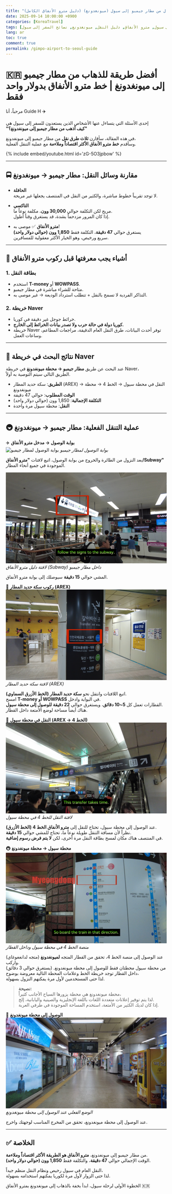 ```yaml
---
title: "أرخص طريقة للانتقال من مطار جيمبو إلى سيول (ميونغدونغ) (دليل مترو الأنفاق الكامل)"
date: 2025-09-14 10:00:00 +0900
categories: [KoreaTravel]
tags: [السفر إلى كوريا, مطار جيمبو, النقل إلى سيول, مترو الأنفاق, دليل النقل, ميونغدونغ, نصائح السفر إلى سيول]
lang: ar
toc: true
comment: true
permalink: /gimpo-airport-to-seoul-guide
---
```


# 🇰🇷 أفضل طريقة للذهاب من مطار جيمبو إلى ميونغدونغ | خط مترو الأنفاق بدولار واحد فقط

مرحباً، أنا Guide H ✈️  

إحدى الأسئلة التي يتساءل عنها الأشخاص الذين يستعدون للسفر إلى سيول هي  
**"كيف أذهب من مطار جيمبو إلى ميونغدونغ؟"**  

في هذه المقالة، سأقارن **ثلاث طرق نقل** من مطار جيمبو إلى ميونغدونغ،  
وسأقدم **خط مترو الأنفاق الأكثر اقتصاداً وملاءمة** مع عملية التنقل الفعلية.

{% include embed/youtube.html id='zG-5O3jpbow' %}
<!-- Related Youtube Video -->

---

## 🚍 مقارنة وسائل النقل: مطار جيمبو → ميونغدونغ

- **الحافلة**  
  لا توجد تقريباً خطوط مباشرة، والكثير من النقل في المنتصف يجعلها غير مريحة.  

- **التاكسي**  
  مريح لكن التكلفة حوالي **30,000 وون**، مكلفة نوعاً ما.  
  إذا كان المرور مزدحماً بشدة، قد يستغرق وقتاً أطول.  

- **مترو الأنفاق** ✅ موصى به!  
  يستغرق حوالي **47 دقيقة**، التكلفة فقط **1,850 وون (حوالي دولار واحد)**  
  سريع ورخيص، وهو الخيار الأكثر معقولية للمسافرين.  

---

## 🎫 أشياء يجب معرفتها قبل ركوب مترو الأنفاق

### 1. بطاقة النقل  
- استخدم **T-money** أو **WOWPASS**.  
- متاحة للشراء مباشرة في مطار جيمبو.  
- التذاكر الفردية لا تسمح بالنقل + تتطلب استرداد الوديعة → غير موصى به.  

### 2. خريطة Naver  
- خرائط جوجل غير دقيقة في كوريا.  
- **كوريا دولة في حالة حرب ولا تصدر بيانات الخرائط إلى الخارج.**  
- خريطة Naver توفر أحدث البيانات، طرق النقل العام الدقيقة، مراجعات المطاعم، وساعات العمل.  

---

## 🔎 نتائج البحث في خريطة Naver

عند البحث عن طريق **مطار جيمبو → محطة ميونغدونغ** في خريطة Naver،  
الطريق التالي سيتم التوصية به أولاً.  

- **الطريق**: سكة حديد المطار (AREX) → النقل في محطة سيول → الخط 4 → محطة ميونغدونغ  
- **الوقت المطلوب**: حوالي 47 دقيقة  
- **التكلفة الإجمالية**: 1,850 وون (حوالي دولار واحد)  
- **النقل**: محطة سيول مرة واحدة  

---

## 🚇 عملية التنقل الفعلية: مطار جيمبو → ميونغدونغ

✈️ **بوابة الوصول → مدخل مترو الأنفاق**  
![بوابة الوصول لمطار جيمبو](/assets/img/posts/gimpo-airport/gimpo-arrival.HEIC)
_بوابة الوصول لمطار جيمبو_

بعد النزول من الطائرة والخروج من بوابة الوصول، اتبع لافتات **"مترو الأنفاق/Subway"** الموجودة في جميع أنحاء المطار.  

![لافتة دليل مترو الأنفاق](/assets/img/posts/gimpo-airport/airport-metro-sign.jpg)
_لافتة دليل مترو الأنفاق (Subway) داخل مطار جيمبو_

المشي حوالي **15 دقيقة** سيوصلك إلى بوابة مترو الأنفاق.  

🚉 **ركوب سكة حديد المطار (AREX)**  
![لافتة سكة حديد المطار (AREX)](/assets/img/posts/gimpo-airport/airporttrain-sign.jpg)
_لافتة سكة حديد المطار (AREX)_

اتبع اللافتات وانتقل نحو **سكة حديد المطار (الخط الأزرق السماوي)**.  
امسح **T-money أو WOWPASS** في البوابة وادخل.  
القطارات تعمل كل **5~10 دقائق**، ويستغرق حوالي **22 دقيقة للوصول إلى محطة سيول**.  
هناك أيضاً مساحة لوضع الأمتعة داخل القطار.  

🚶 **النقل في محطة سيول (AREX → الخط 4)**  
![دليل النقل للخط 4](/assets/img/posts/gimpo-airport/4line-sign.jpg)
_لافتة النقل للخط 4 في محطة سيول_

عند الوصول إلى محطة سيول، تحتاج للنقل إلى **مترو الأنفاق الخط 4 (الخط الأزرق)**.  
نظراً لأن مسافة التنقل طويلة نوعاً ما، تحتاج للمشي حوالي **15 دقيقة**.  
في المنتصف هناك مكان لمسح بطاقة النقل مرة أخرى، لكن **لا يتم فرض رسوم إضافية**.  

🚇 **محطة سيول → محطة ميونغدونغ**  
![داخل الخط 4 من محطة سيول إلى محطة ميونغدونغ](/assets/img/posts/gimpo-airport/to-myeong-dong.jpg)
_منصة الخط 4 في محطة سيول وداخل القطار_

عند الوصول إلى منصة الخط 4، تحقق من القطار المتجه **لميونغدونغ** (متجه لدانغغوغاي) واركب.  
من محطة سيول محطتان فقط للوصول إلى محطة ميونغدونغ. (يستغرق حوالي 3 دقائق)  
داخل القطار توجد خريطة الخط وعلامات المحطة التالية معروضة بوضوح،  
لذا حتى المستخدمين لأول مرة يمكنهم النزول بسهولة.

> **نصيحة:**  
> محطة ميونغدونغ هي محطة يزورها السياح الأجانب كثيراً،  
> لذا يتم توفير إعلانات متعددة اللغات باللغة الإنجليزية والصينية واليابانية، إلخ.  
> إذا كان لديك الكثير من الأمتعة، استخدم المساحة الموجودة في طرفي العربة.

🚪 **الوصول إلى محطة ميونغدونغ**  
![الوصول إلى محطة ميونغدونغ](/assets/img/posts/gimpo-airport/myeongdong.jpg)
_الوضع الفعلي عند الوصول إلى محطة ميونغدونغ_

عند الوصول إلى محطة ميونغدونغ، تحقق من المخرج المناسب لوجهتك واخرج.  

---

## ✅ الخلاصة

من مطار جيمبو إلى ميونغدونغ، **مترو الأنفاق هو الطريقة الأكثر اقتصاداً وملاءمة**.  
الوقت الإجمالي حوالي **47 دقيقة**، والتكلفة فقط **1,850 وون (حوالي دولار واحد)**.  

النقل العام في سيول رخيص ونظام النقل منظم جيداً،  
لذا حتى الزوار لأول مرة لكوريا يمكنهم استخدامه بسهولة.  

الخطوة الأولى لرحلة سيول، ابدأ بخفة بالذهاب إلى ميونغدونغ بمترو الأنفاق 🇰🇷
